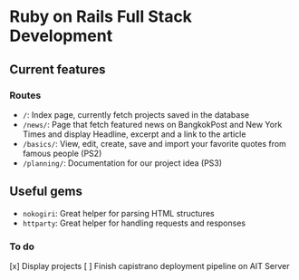 # Ruby on Rails Full Stack Development

## Current features

### Routes

* `/`: Index page, currently fetch projects saved in the database
* `/news/`: Page that fetch featured news on BangkokPost and New York Times and display Headline, excerpt and a link to the article
* `/basics/`: View, edit, create, save and import your favorite quotes from famous people (PS2)
* `/planning/`: Documentation for our project idea (PS3)

## Useful gems

* `nokogiri`: Great helper for parsing HTML structures
* `httparty`: Great helper for handling requests and responses

### To do
[x] Display projects
[ ] Finish capistrano deployment pipeline on AIT Server
